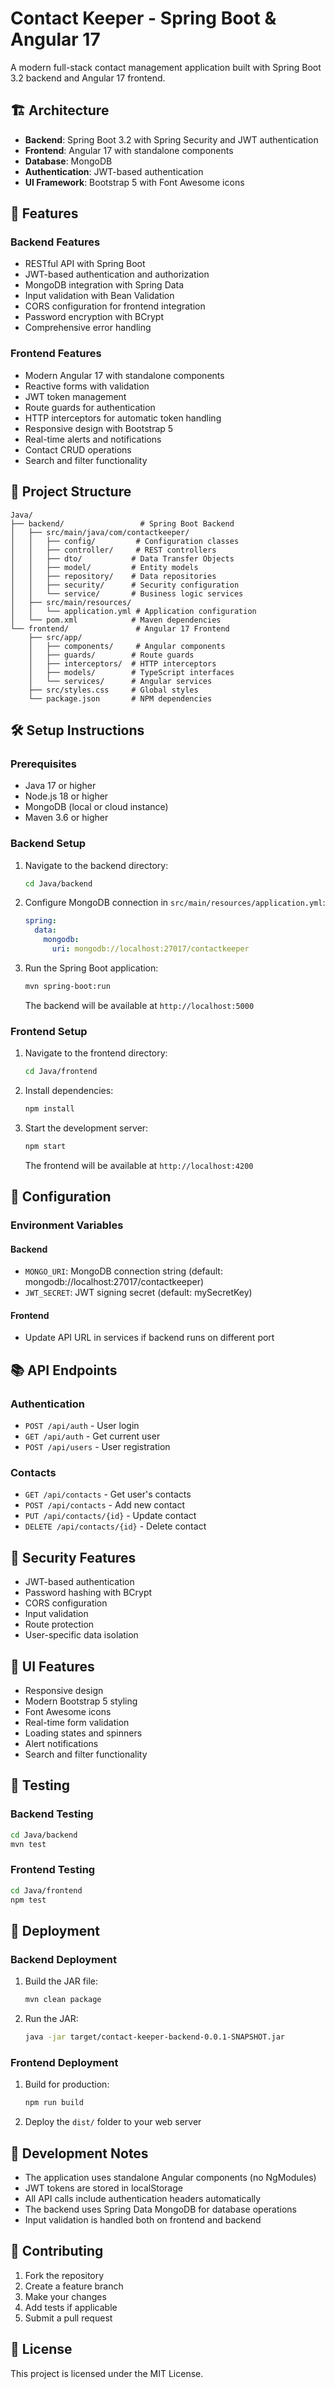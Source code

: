 # Contact Keeper - Spring Boot & Angular 17

A modern full-stack contact management application built with Spring Boot 3.2 backend and Angular 17 frontend.

## 🏗️ Architecture

- **Backend**: Spring Boot 3.2 with Spring Security and JWT authentication
- **Frontend**: Angular 17 with standalone components
- **Database**: MongoDB
- **Authentication**: JWT-based authentication
- **UI Framework**: Bootstrap 5 with Font Awesome icons

## 🚀 Features

### Backend Features
- RESTful API with Spring Boot
- JWT-based authentication and authorization
- MongoDB integration with Spring Data
- Input validation with Bean Validation
- CORS configuration for frontend integration
- Password encryption with BCrypt
- Comprehensive error handling

### Frontend Features
- Modern Angular 17 with standalone components
- Reactive forms with validation
- JWT token management
- Route guards for authentication
- HTTP interceptors for automatic token handling
- Responsive design with Bootstrap 5
- Real-time alerts and notifications
- Contact CRUD operations
- Search and filter functionality

## 📁 Project Structure

```
Java/
├── backend/                 # Spring Boot Backend
│   ├── src/main/java/com/contactkeeper/
│   │   ├── config/         # Configuration classes
│   │   ├── controller/     # REST controllers
│   │   ├── dto/           # Data Transfer Objects
│   │   ├── model/         # Entity models
│   │   ├── repository/    # Data repositories
│   │   ├── security/      # Security configuration
│   │   └── service/       # Business logic services
│   ├── src/main/resources/
│   │   └── application.yml # Application configuration
│   └── pom.xml            # Maven dependencies
└── frontend/               # Angular 17 Frontend
    ├── src/app/
    │   ├── components/     # Angular components
    │   ├── guards/        # Route guards
    │   ├── interceptors/  # HTTP interceptors
    │   ├── models/        # TypeScript interfaces
    │   └── services/      # Angular services
    ├── src/styles.css     # Global styles
    └── package.json       # NPM dependencies
```

## 🛠️ Setup Instructions

### Prerequisites
- Java 17 or higher
- Node.js 18 or higher
- MongoDB (local or cloud instance)
- Maven 3.6 or higher

### Backend Setup

1. Navigate to the backend directory:
   ```bash
   cd Java/backend
   ```

2. Configure MongoDB connection in `src/main/resources/application.yml`:
   ```yaml
   spring:
     data:
       mongodb:
         uri: mongodb://localhost:27017/contactkeeper
   ```

3. Run the Spring Boot application:
   ```bash
   mvn spring-boot:run
   ```

   The backend will be available at `http://localhost:5000`

### Frontend Setup

1. Navigate to the frontend directory:
   ```bash
   cd Java/frontend
   ```

2. Install dependencies:
   ```bash
   npm install
   ```

3. Start the development server:
   ```bash
   npm start
   ```

   The frontend will be available at `http://localhost:4200`

## 🔧 Configuration

### Environment Variables

#### Backend
- `MONGO_URI`: MongoDB connection string (default: mongodb://localhost:27017/contactkeeper)
- `JWT_SECRET`: JWT signing secret (default: mySecretKey)

#### Frontend
- Update API URL in services if backend runs on different port

## 📚 API Endpoints

### Authentication
- `POST /api/auth` - User login
- `GET /api/auth` - Get current user
- `POST /api/users` - User registration

### Contacts
- `GET /api/contacts` - Get user's contacts
- `POST /api/contacts` - Add new contact
- `PUT /api/contacts/{id}` - Update contact
- `DELETE /api/contacts/{id}` - Delete contact

## 🔐 Security Features

- JWT-based authentication
- Password hashing with BCrypt
- CORS configuration
- Input validation
- Route protection
- User-specific data isolation

## 🎨 UI Features

- Responsive design
- Modern Bootstrap 5 styling
- Font Awesome icons
- Real-time form validation
- Loading states and spinners
- Alert notifications
- Search and filter functionality

## 🧪 Testing

### Backend Testing
```bash
cd Java/backend
mvn test
```

### Frontend Testing
```bash
cd Java/frontend
npm test
```

## 🚀 Deployment

### Backend Deployment
1. Build the JAR file:
   ```bash
   mvn clean package
   ```

2. Run the JAR:
   ```bash
   java -jar target/contact-keeper-backend-0.0.1-SNAPSHOT.jar
   ```

### Frontend Deployment
1. Build for production:
   ```bash
   npm run build
   ```

2. Deploy the `dist/` folder to your web server

## 📝 Development Notes

- The application uses standalone Angular components (no NgModules)
- JWT tokens are stored in localStorage
- All API calls include authentication headers automatically
- The backend uses Spring Data MongoDB for database operations
- Input validation is handled both on frontend and backend

## 🤝 Contributing

1. Fork the repository
2. Create a feature branch
3. Make your changes
4. Add tests if applicable
5. Submit a pull request

## 📄 License

This project is licensed under the MIT License.
